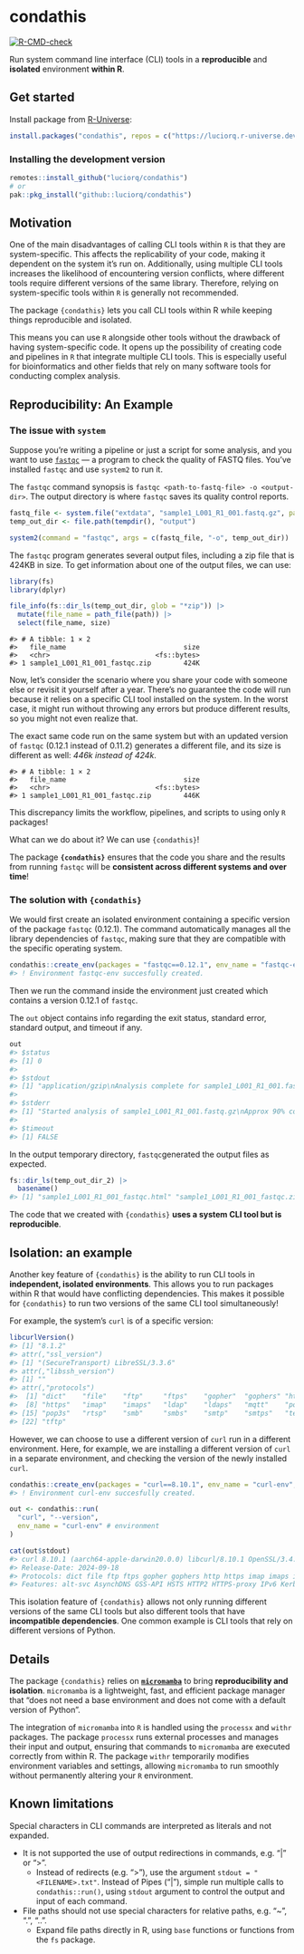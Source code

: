 
<!-- README.md is generated from README.Rmd. Please edit that file -->

# condathis

<!-- badges: start -->

[![R-CMD-check](https://github.com/luciorq/condathis/actions/workflows/R-CMD-check.yaml/badge.svg)](https://github.com/luciorq/condathis/actions/workflows/R-CMD-check.yaml)
<!-- badges: end -->

Run system command line interface (CLI) tools in a **reproducible** and
**isolated** environment **within R**.

## Get started

<!--
When available, install package from [CRAN](https://cran.r-project.org):
&#10;
``` r
install.packages("condathis")
```
-->

Install package from
[R-Universe](https://luciorq.r-universe.dev/condathis):

``` r
install.packages("condathis", repos = c("https://luciorq.r-universe.dev", getOption("repos")))
```

### Installing the development version

``` r
remotes::install_github("luciorq/condathis")
# or
pak::pkg_install("github::luciorq/condathis")
```

## Motivation

One of the main disadvantages of calling CLI tools within `R` is that
they are system-specific. This affects the replicability of your code,
making it dependent on the system it’s run on. Additionally, using
multiple CLI tools increases the likelihood of encountering version
conflicts, where different tools require different versions of the same
library. Therefore, relying on system-specific tools within `R` is
generally not recommended.

The package `{condathis}` lets you call CLI tools within R while keeping
things reproducible and isolated.

This means you can use `R` alongside other tools without the drawback of
having system-specific code. It opens up the possibility of creating
code and pipelines in `R` that integrate multiple CLI tools. This is
especially useful for bioinformatics and other fields that rely on many
software tools for conducting complex analysis.

## Reproducibility: An Example

### The issue with `system`

Suppose you’re writing a pipeline or just a script for some analysis,
and you want to use
[`fastqc`](https://www.bioinformatics.babraham.ac.uk/projects/fastqc/) —
a program to check the quality of FASTQ files. You’ve installed `fastqc`
and use `system2` to run it.

The `fastqc` command synopsis is
`fastqc <path-to-fastq-file> -o <output-dir>`. The output directory is
where `fastqc` saves its quality control reports.

``` r
fastq_file <- system.file("extdata", "sample1_L001_R1_001.fastq.gz", package = "condathis")
temp_out_dir <- file.path(tempdir(), "output")

system2(command = "fastqc", args = c(fastq_file, "-o", temp_out_dir))
```

The `fastqc` program generates several output files, including a zip
file that is 424KB in size. To get information about one of the output
files, we can use:

``` r
library(fs)
library(dplyr)

file_info(fs::dir_ls(temp_out_dir, glob = "*zip")) |>
  mutate(file_name = path_file(path)) |>
  select(file_name, size)
```

    #> # A tibble: 1 × 2
    #>   file_name                             size
    #>   <chr>                          <fs::bytes>
    #> 1 sample1_L001_R1_001_fastqc.zip        424K

Now, let’s consider the scenario where you share your code with someone
else or revisit it yourself after a year. There’s no guarantee the code
will run because it relies on a specific CLI tool installed on the
system. In the worst case, it might run without throwing any errors but
produce different results, so you might not even realize that.

The exact same code run on the same system but with an updated version
of `fastqc` (0.12.1 instead of 0.11.2) generates a different file, and
its size is different as well: *446k instead of 424k*.

    #> # A tibble: 1 × 2
    #>   file_name                             size
    #>   <chr>                          <fs::bytes>
    #> 1 sample1_L001_R1_001_fastqc.zip        446K

This discrepancy limits the workflow, pipelines, and scripts to using
only `R` packages!

What can we do about it? We can use `{condathis}`!

The package **`{condathis}`** ensures that the code you share and the
results from running `fastqc` will be **consistent across different
systems and over time**!

### The solution with `{condathis}`

We would first create an isolated environment containing a specific
version of the package `fastqc` (0.12.1). The command automatically
manages all the library dependencies of `fastqc`, making sure that they
are compatible with the specific operating system.

``` r
condathis::create_env(packages = "fastqc==0.12.1", env_name = "fastqc-env", verbose = "output")
#> ! Environment fastqc-env succesfully created.
```

Then we run the command inside the environment just created which
contains a version 0.12.1 of `fastqc`.

The `out` object contains info regarding the exit status, standard
error, standard output, and timeout if any.

``` r
out
#> $status
#> [1] 0
#> 
#> $stdout
#> [1] "application/gzip\nAnalysis complete for sample1_L001_R1_001.fastq.gz\n"
#> 
#> $stderr
#> [1] "Started analysis of sample1_L001_R1_001.fastq.gz\nApprox 90% complete for sample1_L001_R1_001.fastq.gz\n"
#> 
#> $timeout
#> [1] FALSE
```

In the output temporary directory, `fastqc`generated the output files as
expected.

``` r
fs::dir_ls(temp_out_dir_2) |>
  basename()
#> [1] "sample1_L001_R1_001_fastqc.html" "sample1_L001_R1_001_fastqc.zip"
```

The code that we created with `{condathis}` **uses a system CLI tool but
is reproducible**.

## Isolation: an example

Another key feature of `{condathis}` is the ability to run CLI tools in
**independent, isolated environments**. This allows you to run packages
within R that would have conflicting dependencies. This makes it
possible for `{condathis}` to run two versions of the same CLI tool
simultaneously!

For example, the system’s `curl` is of a specific version:

``` r
libcurlVersion()
#> [1] "8.1.2"
#> attr(,"ssl_version")
#> [1] "(SecureTransport) LibreSSL/3.3.6"
#> attr(,"libssh_version")
#> [1] ""
#> attr(,"protocols")
#>  [1] "dict"    "file"    "ftp"     "ftps"    "gopher"  "gophers" "http"   
#>  [8] "https"   "imap"    "imaps"   "ldap"    "ldaps"   "mqtt"    "pop3"   
#> [15] "pop3s"   "rtsp"    "smb"     "smbs"    "smtp"    "smtps"   "telnet" 
#> [22] "tftp"
```

However, we can choose to use a different version of `curl` run in a
different environment. Here, for example, we are installing a different
version of `curl` in a separate environment, and checking the version of
the newly installed `curl`.

``` r
condathis::create_env(packages = "curl==8.10.1", env_name = "curl-env", verbose = "output")
#> ! Environment curl-env succesfully created.

out <- condathis::run(
  "curl", "--version",
  env_name = "curl-env" # environment
)

cat(out$stdout)
#> curl 8.10.1 (aarch64-apple-darwin20.0.0) libcurl/8.10.1 OpenSSL/3.4.0 (SecureTransport) zlib/1.3.1 zstd/1.5.6 libssh2/1.11.1 nghttp2/1.64.0
#> Release-Date: 2024-09-18
#> Protocols: dict file ftp ftps gopher gophers http https imap imaps ipfs ipns mqtt pop3 pop3s rtsp scp sftp smb smbs smtp smtps telnet tftp ws wss
#> Features: alt-svc AsynchDNS GSS-API HSTS HTTP2 HTTPS-proxy IPv6 Kerberos Largefile libz MultiSSL NTLM SPNEGO SSL threadsafe TLS-SRP UnixSockets zstd
```

This isolation feature of `{condathis}` allows not only running
different versions of the same CLI tools but also different tools that
have **incompatible dependencies**. One common example is CLI tools that
rely on different versions of Python.

## Details

The package `{condathis}` relies on
[**`micromamba`**](https://mamba.readthedocs.io/en/latest/user_guide/micromamba.html)
to bring **reproducibility and isolation**. `micromamba` is a
lightweight, fast, and efficient package manager that “does not need a
base environment and does not come with a default version of Python”.

The integration of `micromamba` into `R` is handled using the `processx`
and `withr` packages. The package `processx` runs external processes and
manages their input and output, ensuring that commands to `micromamba`
are executed correctly from within R. The package `withr` temporarily
modifies environment variables and settings, allowing `micromamba` to
run smoothly without permanently altering your `R` environment.

## Known limitations

Special characters in CLI commands are interpreted as literals and not
expanded.

- It is not supported the use of output redirections in commands,
  e.g. “\|” or “\>”.
  - Instead of redirects (e.g. “\>”), use the argument
    `stdout = "<FILENAME>.txt"`. Instead of Pipes (“\|”), simple run
    multiple calls to `condathis::run()`, using `stdout` argument to
    control the output and input of each command.
- File paths should not use special characters for relative paths,
  e.g. “~”, “.”, “..”.
  - Expand file paths directly in R, using `base` functions or functions
    from the `fs` package.
